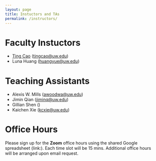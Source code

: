 ```yaml
---
layout: page
title: Instuctors and TAs
permalink: /instructors/
---
```


# Faculty Instuctors

* [Ting Cao](http://faculty.washington.edu/tingcao/) (tingcao@uw.edu)
* Luna Huang (huangyue@uw.edu)

# Teaching Assistants

* Alexis W. Mills (awoodwa@uw.edu)
* Jimin Qian (jiminq@uw.edu)
* Gillian Shen ()
* Kaichen Xie (kcxie@uw.edu)

# Office Hours

Please sign up for the **Zoom** office hours using the shared Google spreadsheet (link:). Each time slot will be 15 mins. Additional office hours will be arranged upon email request.
